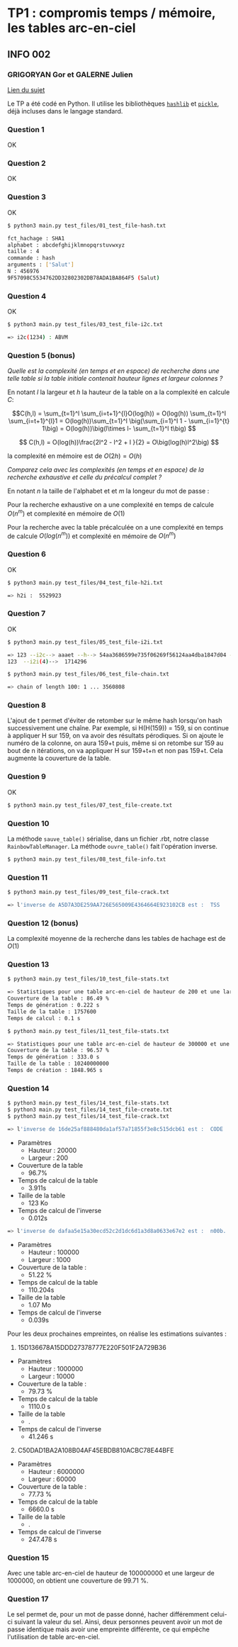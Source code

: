 # TP1 : compromis temps / mémoire, les tables arc-en-ciel

## INFO 002

### GRIGORYAN Gor et GALERNE Julien

[Lien du sujet](https://pierre-hyvernat.apps.math.cnrs.fr/data/Enseignement/2425/info002/tp1.html)

Le TP a été codé en Python.
Il utilise les bibliothèques [`hashlib`](https://docs.python.org/3/library/hashlib.html) et [`pickle`](https://docs.python.org/3/library/pickle.html), déjà incluses dans le langage standard.

### Question 1

OK

### Question 2

OK

### Question 3

OK

```sh
$ python3 main.py test_files/01_test_file-hash.txt

fct_hachage : SHA1
alphabet : abcdefghijklmnopqrstuvwxyz
taille : 4
commande : hash
arguments : ['Salut']
N : 456976
9F57098C5534762DD32802302DB78ADA1BA864F5 (Salut)
```

### Question 4

OK

```sh
$ python3 main.py test_files/03_test_file-i2c.txt

=> i2c(1234) : ABVM
```

### Question 5 (bonus)

_Quelle est la complexité (en temps et en espace) de recherche dans une telle table si la table initiale contenait hauteur lignes et largeur colonnes ?_

En notant $l$ la largeur et $h$ la hauteur de la table on a la complexité en calcule $C$:

$$C(h,l) =  \sum_{t=1}^l \sum_{i=t+1}^{l}O(log(h)) = O(log(h)) \sum_{t=1}^l \sum_{i=t+1}^{l}1 = O(log(h))\sum_{t=1}^l \big(\sum_{i=1}^l 1 - \sum_{i=1}^{t} 1\big) =  O(log(h))\big(l\times l- \sum_{t=1}^l t\big) $$

$$ C(h,l) = O(log(h))\frac{2l^2 - l^2 + l }{2} = O\big(log(h)l^2\big) $$

la complexité en mémoire est de $O(2h) = O(h)$

_Comparez cela avec les complexités (en temps et en espace) de la recherche exhaustive et celle du précalcul complet ?_

En notant $n$ la taille de l'alphabet et et $m$ la longeur du mot de passe :

Pour la recherche exhaustive on a une complexité en temps de calcule $O(n^m)$ et complexité en mémoire de $O(1)$

Pour la recherche avec la table précalculée on a une complexité en temps de calcule $O(log(n^m))$ et complexité en mémoire de $O(n^m)$

### Question 6

OK

```sh
$ python3 main.py test_files/04_test_file-h2i.txt

=> h2i :  5529923
```

### Question 7

OK

```sh
$ python3 main.py test_files/05_test_file-i2i.txt

=> 123 --i2c--> aaaet --h--> 54aa3686599e735f06269f56124aa4dba1847d04 --h2i(4)--> 1714296
123  --i2i(4)-->  1714296
```

```sh
$ python3 main.py test_files/06_test_file-chain.txt

=> chain of length 100: 1 ... 3560808
```

### Question 8

L'ajout de t permet d'éviter de retomber sur le même hash lorsqu'on hash successivement une chaîne.
Par exemple, si H(H(159)) = 159, si on continue à appliquer H sur 159, on va avoir des résultats pérodiques. Si on ajoute le numéro de la colonne, on aura 159+t puis, même si on retombe sur 159 au bout de n itérations, on va appliquer H sur 159+t+n et non pas 159+t.
Cela augmente la couverture de la table.

### Question 9

OK

```sh
$ python3 main.py test_files/07_test_file-create.txt

```

### Question 10

La méthode `sauve_table()` sérialise, dans un fichier .rbt, notre classe `RainbowTableManager`.
La méthode `ouvre_table()` fait l'opération inverse.

```sh
$ python3 main.py test_files/08_test_file-info.txt
```

### Question 11

```sh
$ python3 main.py test_files/09_test_file-crack.txt

=> l'inverse de A5D7A3DE259AA726E565009E4364664E923102CB est :  TSS
```

### Question 12 (bonus)

La complexité moyenne de la recherche dans les tables de hachage est de $O(1)$

### Question 13

```sh
$ python3 main.py test_files/10_test_file-stats.txt

=> Statistiques pour une table arc-en-ciel de hauteur de 200 et une largeur de 300 :
Couverture de la table : 86.49 %
Temps de génération : 0.222 s
Taille de la table : 1757600
Temps de calcul : 0.1 s
```

```sh
$ python3 main.py test_files/11_test_file-stats.txt

=> Statistiques pour une table arc-en-ciel de hauteur de 300000 et une largeur de 3000 :
Couverture de la table : 96.57 %
Temps de génération : 333.0 s
Taille de la table : 10240000000
Temps de création : 1848.965 s
```

### Question 14

```sh
$ python3 main.py test_files/14_test_file-stats.txt
$ python3 main.py test_files/14_test_file-create.txt
$ python3 main.py test_files/14_test_file-crack.txt
```

```sh
=> l'inverse de 16de25af888480da1af57a71855f3e8c515dcb61 est :  CODE
```

- Paramètres
  - Hauteur : 20000
  - Largeur : 200
- Couverture de la table
  - 96.7%
- Temps de calcul de la table
  - 3.911s
- Taille de la table
  - 123 Ko
- Temps de calcul de l'inverse
  - 0.012s

```sh
=> l'inverse de dafaa5e15a30ecd52c2d1dc6d1a3d8a0633e67e2 est :  n00b.
```

- Paramètres
  - Hauteur : 100000
  - Largeur : 1000
- Couverture de la table :
  - 51.22 %
- Temps de calcul de la table
  - 110.204s
- Taille de la table
  - 1.07 Mo
- Temps de calcul de l'inverse
  - 0.039s

Pour les deux prochaines empreintes, on réalise les estimations suivantes :

1. 15D136678A15DDD27378777E220F501F2A729B36

- Paramètres
  - Hauteur : 1000000
  - Largeur : 10000
- Couverture de la table :
  - 79.73 %
- Temps de calcul de la table
  - 1110.0 s
- Taille de la table
  - .
- Temps de calcul de l'inverse
  - 41.246 s

2. C50DAD1BA2A108B04AF45EBDB810ACBC78E44BFE

- Paramètres
  - Hauteur : 6000000
  - Largeur : 60000
- Couverture de la table :
  - 77.73 %
- Temps de calcul de la table
  - 6660.0 s
- Taille de la table
  - .
- Temps de calcul de l'inverse
  - 247.478 s

### Question 15

Avec une table arc-en-ciel de hauteur de 100000000 et une largeur de 1000000, on obtient une couverture de 99.71 %.

### Question 17

Le sel permet de, pour un mot de passe donné, hacher différemment celui-ci suivant la valeur du sel.
Ainsi, deux personnes peuvent avoir un mot de passe identique mais avoir une empreinte différente, ce qui empêche l'utilisation de table arc-en-ciel.
